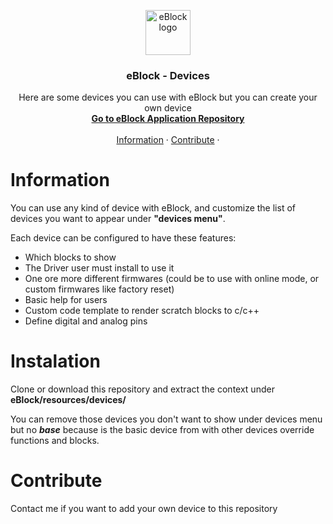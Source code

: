 <p align="center">
  <a href="#readme">
    <img src="https://raw.githubusercontent.com/distintiva/eBlock/master/img/eBlock.png" alt="eBlock logo" width="72" height="72">
  </a>
</p>

<h3 align="center">eBlock - Devices</h3>

<p align="center">
Here are some devices you can use with eBlock but you can create your own device 
  <br>
  <a href="https://github.com/distintiva/eBlock"><strong>Go to eBlock Application Repository</strong></a>
  <br>
  <br>
  <a href="#information">Information</a>
   ·
  <a href="https://github.com/distintiva/eBlock/issues">Contribute</a>
  ·
</p>

# Information
You can use any kind of device with eBlock, and customize the list of devices you want to appear under **"devices menu"**.

Each device can be configured to have these features:
 - Which blocks to show
 - The Driver user must install to use it
 - One ore more different firmwares (could be to use with online mode, or custom firmwares like factory reset)
 - Basic help for users 
 - Custom code template to render scratch blocks to c/c++
 - Define digital and analog pins 



# Instalation
Clone or download this repository and extract the context under  **eBlock/resources/devices/**

You can remove those devices you don't want to show under devices menu  but no **_base_** because is the basic device from with other devices override functions and blocks.


# Contribute

Contact me if you want to add your own device to this repository
